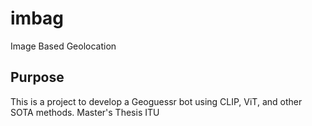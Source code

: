 # imbag
Image Based Geolocation

## Purpose
This is a project to develop a Geoguessr bot using CLIP, ViT, and other SOTA methods.
Master's Thesis ITU
